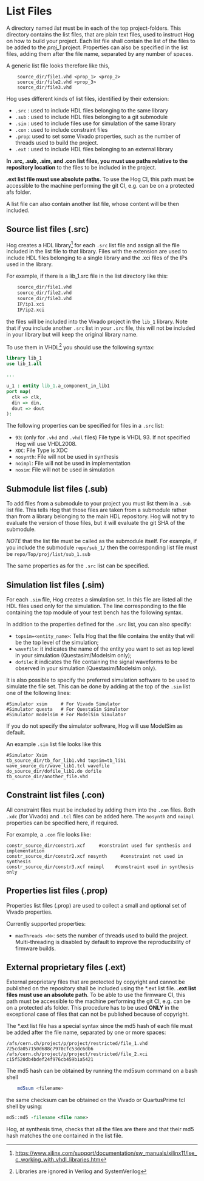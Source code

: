 # List Files
A directory named _list_ must be in each of the top project-folders.
This directory contains the list files, that are plain text files, used to instruct Hog on how to build your project.
Each list file shall contain the list of the files to be added to the *proj_1* project. Properties can also be specified in the list files, adding them after the file name, separated by any number of spaces.

A generic list file looks therefore like this,

```
    source_dir/file1.vhd <prop_1> <prop_2>
    source_dir/file2.vhd <prop_3>
    source_dir/file3.vhd
```

Hog uses different kinds of list files, identified by their extension:

 - `.src` : used to include HDL files belonging to the same library
 - `.sub` : used to include HDL files belonging to a git submodule
 - `.sim` : used to include files use for simulation of the same library
 - `.con` : used to include constraint files
 - `.prop`: used to set some Vivado properties, such as the number of threads used to build the project.
 - `.ext` : used to include HDL files belonging to an external library

__In .src, .sub, .sim, and .con list files, you must use paths relative to the repository location__ to the files to be included in the project.

__.ext list file must use absolute paths__.
To use the Hog CI, this path must be accessible to the machine performing the git CI, e.g. can be on a protected afs folder.

A list file can also contain another list file, whose content will be then included.


## Source list files (.src)

Hog creates a HDL library[^2] for each `.src` list file and assign all the file included in the list file to that library.
Files with the extension are used to include HDL files belonging to a single library and the .xci files of the IPs used in the library.

For example, if there is a lib_1.src file in the list directory like this:

```bash
    source_dir/file1.vhd
    source_dir/file2.vhd
    source_dir/file3.vhd
    IP/ip1.xci
    IP/ip2.xci
```

the files will be included into the Vivado project in the `lib_1` library. Note that if you include another `.src` list in your `.src` file, this will not be included in your library but will keep the original library name.

To use them in VHDL[^3] you should use the following syntax:

```vhdl
library lib_1
use lib_1.all

...

u_1 : entity lib_1.a_component_in_lib1
port map(
  clk => clk,
  din => din,
  dout => dout
):
```

The following properties can be specified for files in a `.src` list:

-  `93`: (only for `.vhd` and `.vhdl` files) File type is VHDL 93. If not specified Hog will use VHDL2008.
-  `XDC`: File Type is XDC
-  `nosynth`: File will not be used in synthesis
-  `noimpl`: File will not be used in implementation
-  `nosim`: File will not be used in simulation

[^2]: https://www.xilinx.com/support/documentation/sw_manuals/xilinx11/ise_c_working_with_vhdl_libraries.htm
[^3]: Libraries are ignored in Verilog and SystemVerilog

## Submodule list files (.sub)

To add files from a submodule to your project you must list them in a `.sub` list file.
This tells Hog that those files are taken from a submodule rather than from a library belonging to the main HDL repository.
Hog will not try to evaluate the version of those files, but it will evaluate the git SHA of the submodule.

*NOTE* that the list file must be called as the submodule itself.
For example, if you include the submodule `repo/sub_1/` then the corresponding list file must be `repo/Top/proj/list/sub_1.sub`

The same properties as for the `.src` list can be specified.

## Simulation list files (.sim)
For each `.sim` file, Hog creates a simulation set.
In this file are listed all the HDL files used only for the simulation.
The line corresponding to the file containing the top module of your test bench has the following syntax.

In addition to the properties defined for the `.src` list, you can also specify:

- `topsim=<entity_name>`: Tells Hog that the file contains the entity that will be the top level of the simulation;
- `wavefile`: it indicates the name of the entity you want to set as top level in your simulation (Questasim/Modelsim only);
- `dofile`: it indicates the file containing the signal waveforms to be observed in your simulation (Questasim/Modelsim only).

It is also possible to specify the preferred simulation software to be used to simulate the file set. This can be done by adding at the top of the `.sim` list one of the following lines:

```
#Simulator xsim     # For Vivado Simulator
#Simulator questa   # For QuestaSim Simulator
#Simulator modelsim # For ModelSim Simulator
```

If you do not specify the simulator software, Hog will use ModelSim as default.

An example `.sim` list file looks like this
```
#Simulator Xsim
tb_source_dir/tb_for_lib1.vhd topsim=tb_lib1
wave_source_dir/wave_lib1.tcl wavefile
do_source_dir/dofile_lib1.do dofile
tb_source_dir/another_file.vhd
```

## Constraint list files (.con)

All constraint files must be included by adding them into the `.con` files.
Both `.xdc` (for Vivado) and `.tcl` files can be added here.
The `nosynth` and `noimpl` properties can be specified here, if required.

For example, a `.con` file looks like:
```
constr_source_dir/constr1.xcf     #constraint used for synthesis and implementation
constr_source_dir/constr2.xcf nosynth     #constraint not used in synthesis
constr_source_dir/constr3.xcf noimpl    #constraint used in synthesis only
```

## Properties list files (.prop)

Properties list files (.prop) are used to collect a small and optional set of Vivado properties.

Currently supported properties:

* `maxThreads <N>`: sets the number of threads used to build the project. Multi-threading is disabled by default to improve the reproducibility of firmware builds.


## External proprietary files (.ext)

External proprietary files that are protected by copyright and cannot be published on the repository shall be included using the \*.ext list file.
__.ext list files must use an absolute path__.
To be able to use the firmware CI, this path must be accessible to the machine performing the git CI, e.g. can be on a protected afs folder.
This procedure has to be used __ONLY__ in the exceptional case of files that can not be published because of copyright.

The \*.ext list file has a special syntax since the md5 hash of each file must be added after the file name, separated by one or more spaces:

```
/afs/cern.ch/project/p/project/restricted/file_1.vhd  725cda057150d688c7970cfc53dc6db6
/afs/cern.ch/project/p/project/restricted/file_2.xci  c15f520db4bdef24f976cb459b1a5421
```

The md5 hash can be obtained by running the md5sum command on a bash shell

```bash
	md5sum <filename>
```

the same checksum can be obtained on the Vivado or QuartusPrime tcl shell by using:

```tcl
md5::md5 -filename <file name>
```

Hog, at synthesis time, checks that all the files are there and that their md5 hash matches the one contained in the list file.

